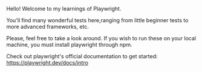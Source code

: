Hello!
Welcome to my learnings of Playwright.

You'll find many wonderful tests here,ranging from little beginner tests to more advanced frameworks, etc.

Please, feel free to take a look around. If you wish to run these on your local machine, you must install playwright through npm.

Check out playwright's official documentation to get started:
https://playwright.dev/docs/intro
